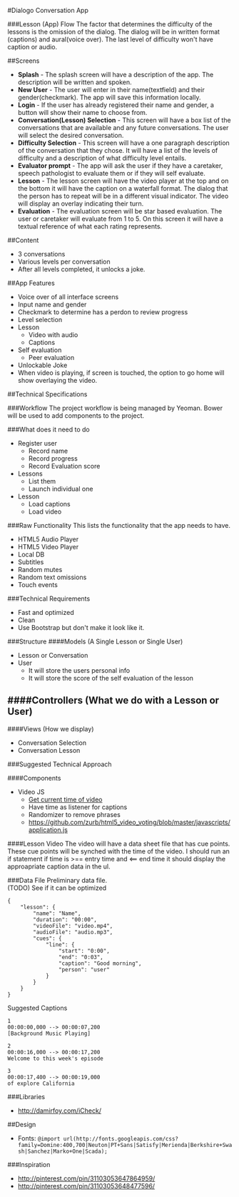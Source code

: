 #Dialogo Conversation App

###Lesson (App) Flow
The factor that determines the difficulty of the lessons is the 
omission of the dialog. The dialog will be in written format 
(captions) and aural(voice over). The last level of difficulty 
won't have caption or audio.

##Screens

- **Splash** - The splash screen will have a description of the app. 
The description will be written and spoken.
- **New User** - The user will enter in their name(textfield) and 
their gender(checkmark). The app will save this information locally.
- **Login** - If the user has already registered their name and gender, 
a button will show their name to choose from.
- **Conversation(Lesson) Selection** - This screen will have a box list 
of the conversations that are available and any future conversations. 
The user will select the desired conversation.
- **Difficulty Selection** - This screen will have a one paragraph 
description of the conversation that they chose. It will have a list 
of the levels of difficulty and a description of what difficulty level entails.
- **Evaluator prompt** - The app will ask the user if they have a caretaker, 
speech pathologist to evaluate them or if they will self evaluate.
- **Lesson** - The lesson screen will have the video player at the top 
and on the bottom it will have the caption on a waterfall format. The 
dialog that the person has to repeat will be in a different visual indicator. 
The video will display an overlay indicating their turn.
- **Evaluation** - The evaluation screen will be star based evaluation. 
The user or caretaker will evaluate from 1 to 5. On this screen it will 
have a textual reference of what each rating represents.

##Content
- 3 conversations
- Various levels per conversation
- After all levels completed, it unlocks a joke.

##App Features
- Voice over of all interface screens
- Input name and gender
- Checkmark to determine has a perdon to review progress
- Level selection
- Lesson
  - Video with audio
  - Captions
- Self evaluation
  - Peer evaluation
- Unlockable Joke
- When video is playing, if screen is touched, the option to go home will show overlaying the video.

##Technical Specifications

###Workflow
The project workflow is being managed by Yeoman.
Bower will be used to add components to the project.

###What does it need to do
- Register user
  - Record name
  - Record progress
  - Record Evaluation score
- Lessons
  - List them
  - Launch individual one
- Lesson
  - Load captions
  - Load video

###Raw Functionality
This lists the functionality that the app needs to have.
- HTML5 Audio Player
- HTML5 Video Player
- Local DB
- Subtitles
- Random mutes
- Random text omissions
- Touch events

###Technical Requirements
- Fast and optimized
- Clean
- Use Bootstrap but don't make it look like it.

###Structure
####Models (A Single Lesson or Single User)
- Lesson or Conversation
- User
  - It will store the users personal info
  - It will store the score of the self evaluation of the lesson

####Controllers (What we do with a Lesson or User)
- 

####Views (How we display)
- Conversation Selection
- Conversation Lesson

###Suggested Technical Approach

####Components
- Video JS
  - [Get current time of video](http://stackoverflow.com/questions/6380956/current-duration-time-of-html5-video)
  - Have time as listener for captions
  - Randomizer to remove phrases
  - <https://github.com/zurb/html5_video_voting/blob/master/javascripts/application.js>

####Lesson Video
The video will have a data sheet file that has cue points. These cue 
points will be synched with the time of the video. I should run an 
if statement if time is >== entry time and <== end time it should
display the approapriate caption data in the ul.

###Data File
Preliminary data file.  
(TODO) See if it can be optimized

```
{
	"lesson": {
		"name": "Name",
		"duration": "00:00",
		"videoFile": "video.mp4",
		"audioFile": "audio.mp3",
		"cues": {
			"line": {
				"start": "0:00",
				"end": "0:03",
				"caption": "Good morning",
				"person": "user"
			}
		}
	}
}
```

Suggested Captions  

```
1
00:00:00,000 --> 00:00:07,200
[Background Music Playing]

2
00:00:16,000 --> 00:00:17,200
Welcome to this week's episode

3
00:00:17,400 --> 00:00:19,000
of explore California

```

###Libraries
- <http://damirfoy.com/iCheck/>

##Design
- Fonts: ` @import url(http://fonts.googleapis.com/css?family=Domine:400,700|Neuton|PT+Sans|Satisfy|Merienda|Berkshire+Swash|Sanchez|Marko+One|Scada); `

###Inspiration
- <http://pinterest.com/pin/31103053647864959/>
- <http://pinterest.com/pin/31103053648477596/>